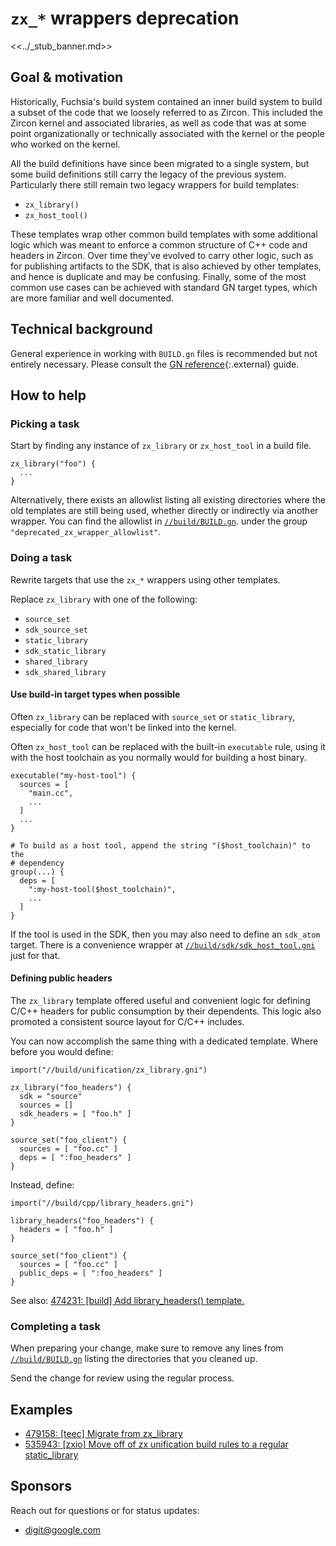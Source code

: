 # `zx_*` wrappers deprecation

<<../_stub_banner.md>>

## Goal & motivation

Historically, Fuchsia's build system contained an inner build system to build a
subset of the code that we loosely referred to as Zircon. This included the
Zircon kernel and associated libraries, as well as code that was at some point
organizationally or technically associated with the kernel or the people who
worked on the kernel.

All the build definitions have since been migrated to a single system, but some
build definitions still carry the legacy of the previous system.
Particularly there still remain two legacy wrappers for build templates:

*   `zx_library()`
*   `zx_host_tool()`

These templates wrap other common build templates with some additional logic
which was meant to enforce a common structure of C++ code and headers in
Zircon. Over time they've evolved to carry other logic, such as for publishing
artifacts to the SDK, that is also achieved by other templates, and hence is
duplicate and may be confusing. Finally, some of the most common use cases can
be achieved with standard GN target types, which are more familiar and well
documented.

## Technical background

General experience in working with `BUILD.gn` files is recommended but not
entirely necessary.
Please consult the [GN reference][gn-reference]{:.external} guide.

## How to help

### Picking a task

Start by finding any instance of `zx_library` or `zx_host_tool` in a build file.

```gn
zx_library("foo") {
  ...
}
```

Alternatively, there exists an allowlist listing all existing directories where
the old templates are still being used, whether directly or indirectly via
another wrapper. You can find the allowlist in
[`//build/BUILD.gn`](/build/BUILD.gn).
under the group `"deprecated_zx_wrapper_allowlist"`.

### Doing a task

Rewrite targets that use the `zx_*` wrappers using other templates.

Replace `zx_library` with one of the following:

*   `source_set`
*   `sdk_source_set`
*   `static_library`
*   `sdk_static_library`
*   `shared_library`
*   `sdk_shared_library`

#### Use build-in target types when possible

Often `zx_library` can be replaced with `source_set` or `static_library`,
especially for code that won't be linked into the kernel.

Often `zx_host_tool` can be replaced with the built-in `executable` rule, using
it with the host toolchain as you normally would for building a host binary.

```gn
executable("my-host-tool") {
  sources = [
    "main.cc",
    ...
  ]
  ...
}

# To build as a host tool, append the string "($host_toolchain)" to the
# dependency
group(...) {
  deps = [
    ":my-host-tool($host_toolchain)",
    ...
  ]
}
```

If the tool is used in the SDK, then you may also need to define an `sdk_atom`
target. There is a convenience wrapper at
[`//build/sdk/sdk_host_tool.gni`](/build/sdk/sdk_host_tool.gni) just for that.

#### Defining public headers

The `zx_library` template offered useful and convenient logic for defining
C/C++ headers for public consumption by their dependents. This logic also
promoted a consistent source layout for C/C++ includes.

You can now accomplish the same thing with a dedicated template. Where before
you would define:

```gn
import("//build/unification/zx_library.gni")

zx_library("foo_headers") {
  sdk = "source"
  sources = []
  sdk_headers = [ "foo.h" ]
}

source_set("foo_client") {
  sources = [ "foo.cc" ]
  deps = [ ":foo_headers" ]
}
```

Instead, define:

```gn
import("//build/cpp/library_headers.gni")

library_headers("foo_headers") {
  headers = [ "foo.h" ]
}

source_set("foo_client") {
  sources = [ "foo.cc" ]
  public_deps = [ ":foo_headers" ]
}
```

See also:
[474231: \[build\] Add library_headers() template.](https://fuchsia-review.googlesource.com/c/fuchsia/+/474231)

### Completing a task

When preparing your change, make sure to remove any lines from
[`//build/BUILD.gn`](/build/BUILD.gn)
listing the directories that you cleaned up.

Send the change for review using the regular process.

## Examples

*   [479158: \[teec\] Migrate from zx_library](https://fuchsia-review.googlesource.com/c/fuchsia/+/479158)
*   [535943: \[zxio\] Move off of zx unification build rules to a regular static_library](https://fuchsia-review.googlesource.com/q/I634226a6c5d9ad053f01e703e2836c5e9b7b5fa8)

## Sponsors

Reach out for questions or for status updates:

*   <digit@google.com>

[gn-reference]: https://gn.googlesource.com/gn/+/master/docs/reference.md
